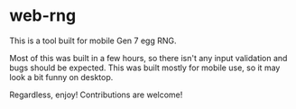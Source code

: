 # web-rng

This is a tool built for mobile Gen 7 egg RNG.

Most of this was built in a few hours, so there isn't any input validation and bugs should be expected. This was built mostly for mobile use, so it may look a bit funny on desktop.

Regardless, enjoy! Contributions are welcome!
